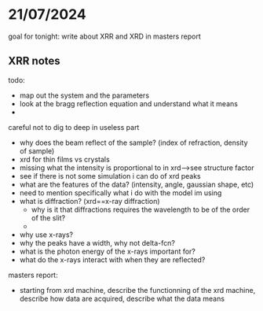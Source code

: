 # 21/07/2024

goal for tonight: write about XRR and XRD in masters report

## XRR notes

todo:
- map out the system and the parameters
- look at the bragg reflection equation and understand what it means 
-  

careful not to dig to deep in useless part

* why does the beam reflect of the sample? (index of refraction, density of sample)
* xrd for thin films vs crystals
* missing what the intensity is proportional to in xrd-->see structure factor
* see if there is not some simulation i can do of xrd peaks
* what are the features of the data? (intensity, angle, gaussian shape, etc)
* need to mention specifically what i do with the model im using
* what is diffraction? (xrd==x-ray diffraction) 
	* why is it that diffractions requires the wavelength to be of the order of the slit?
	* 
* why use x-rays? 
* why the peaks have a width, why not delta-fcn?
* what is the photon energy of the x-rays important for?
* what do the x-rays interact with when they are reflected?

masters report:
- starting from xrd machine, describe the functionning of the xrd machine, describe how data are acquired, describe what the data means
